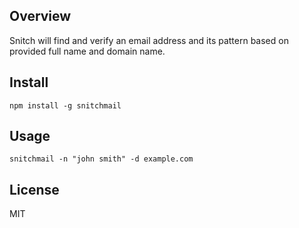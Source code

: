 ## Overview
Snitch will find and verify an email address and its pattern based on provided full name and domain name.

## Install
```
npm install -g snitchmail
```

## Usage
```
snitchmail -n "john smith" -d example.com
```

## License 
MIT

